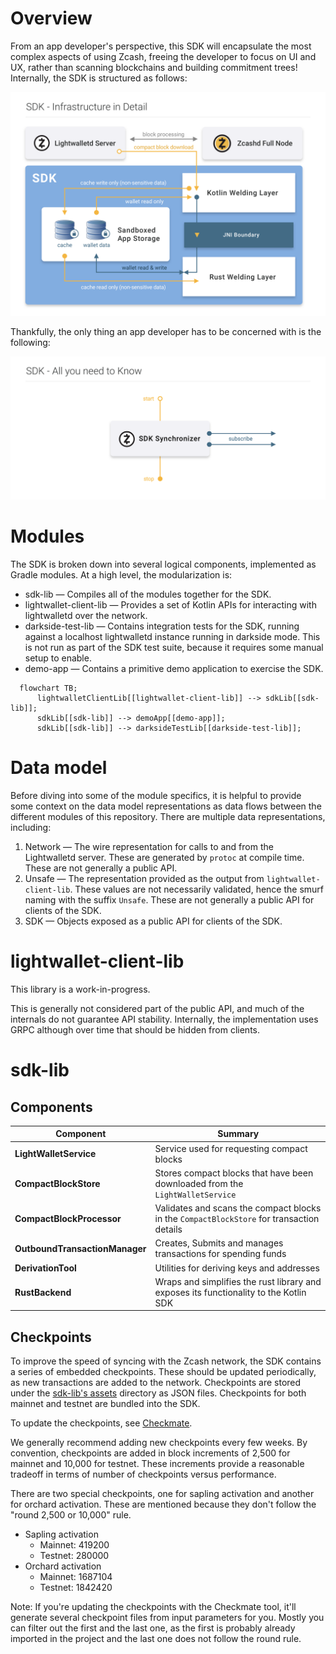 # Overview
From an app developer's perspective, this SDK will encapsulate the most complex aspects of using Zcash, freeing the developer to focus on UI and UX, rather than scanning blockchains and building commitment trees! Internally, the SDK is structured as follows:

![SDK Diagram](assets/sdk_diagram_final.png?raw=true "SDK Diagram")

Thankfully, the only thing an app developer has to be concerned with is the following:

![SDK Diagram Developer Perspective](assets/sdk_dev_pov_final.png?raw=true "SDK Diagram Dev PoV")

# Modules
The SDK is broken down into several logical components, implemented as Gradle modules.  At a high level, the modularization is:

 * sdk-lib — Compiles all of the modules together for the SDK.
 * lightwallet-client-lib — Provides a set of Kotlin APIs for interacting with lightwalletd over the network.
 * darkside-test-lib — Contains integration tests for the SDK, running against a localhost lightwalletd instance running in darkside mode.  This is not run as part of the SDK test suite, because it requires some manual setup to enable.
 * demo-app — Contains a primitive demo application to exercise the SDK.

```mermaid
  flowchart TB;
      lightwalletClientLib[[lightwallet-client-lib]] --> sdkLib[[sdk-lib]];
      sdkLib[[sdk-lib]] --> demoApp[[demo-app]];
      sdkLib[[sdk-lib]] --> darksideTestLib[[darkside-test-lib]];
```

# Data model
Before diving into some of the module specifics, it is helpful to provide some context on the data model representations as data flows between the different modules of this repository.  There are multiple data representations, including:

1. Network — The wire representation for calls to and from the Lightwalletd server.  These are generated by `protoc` at compile time.  These are not generally a public API.
2. Unsafe — The representation provided as the output from `lightwallet-client-lib`. These values are not necessarily validated, hence the smurf naming with the suffix `Unsafe`. These are not generally a public API for clients of the SDK.
3. SDK — Objects exposed as a public API for clients of the SDK.

# lightwallet-client-lib
This library is a work-in-progress.

This is generally not considered part of the public API, and much of the internals do not guarantee API stability.  Internally, the implementation uses GRPC although over time that should be hidden from clients.

# sdk-lib

## Components

| Component                              | Summary                                                                                                                             |
| -------------------------------------- | ----------------------------------------------------------------------------------------------------------------------------------- |
| **LightWalletService**                 | Service used for requesting compact blocks                                                                                          |
| **CompactBlockStore**                  | Stores compact blocks that have been downloaded from the `LightWalletService`                                                       |
| **CompactBlockProcessor**              | Validates and scans the compact blocks in the `CompactBlockStore` for transaction details                                           |
| **OutboundTransactionManager**         | Creates, Submits and manages transactions for spending funds                                                                        |
| **DerivationTool**                     | Utilities for deriving keys and addresses                                                                                           |
| **RustBackend**                        | Wraps and simplifies the rust library and exposes its functionality to the Kotlin SDK                                               |

## Checkpoints
To improve the speed of syncing with the Zcash network, the SDK contains a series of embedded checkpoints.  These should be updated periodically, as new transactions are added to the network.  Checkpoints are stored under the [sdk-lib's assets](../sdk-lib/src/main/assets/co.electriccoin.zcash/checkpoint) directory as JSON files.  Checkpoints for both mainnet and testnet are bundled into the SDK.

To update the checkpoints, see [Checkmate](https://github.com/zcash-hackworks/checkmate).

We generally recommend adding new checkpoints every few weeks.  By convention, checkpoints are added in block 
increments of 2,500 for mainnet and 10,000 for testnet. These increments provide a reasonable tradeoff in terms of number of checkpoints versus performance.

There are two special checkpoints, one for sapling activation and another for orchard activation.  These are 
mentioned because they don't follow the "round 2,500 or 10,000" rule.
 * Sapling activation
     * Mainnet: 419200
     * Testnet: 280000
 * Orchard activation
     * Mainnet: 1687104
     * Testnet: 1842420

Note: If you're updating the checkpoints with the Checkmate tool, it'll generate several checkpoint files from input parameters for you. Mostly you can filter out the first and the last one, as the first is probably already imported in the project and the last one does not follow the round rule.
